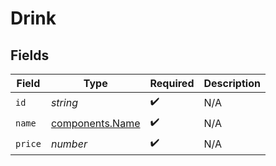 # Drink


## Fields

| Field                                              | Type                                               | Required                                           | Description                                        |
| -------------------------------------------------- | -------------------------------------------------- | -------------------------------------------------- | -------------------------------------------------- |
| `id`                                               | *string*                                           | :heavy_check_mark:                                 | N/A                                                |
| `name`                                             | [components.Name](../../models/components/name.md) | :heavy_check_mark:                                 | N/A                                                |
| `price`                                            | *number*                                           | :heavy_check_mark:                                 | N/A                                                |